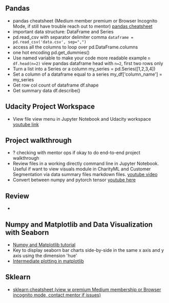 ## Pandas
* pandas cheatsheet (Medium member premium or Browser Incognito Mode, if still have trouble reach out to mentor) [pandas cheatsheet](https://medium.com/@uniqtech/pandas-data-analysis-cheatsheet-ea619fd35b8f)
* important data structure: DataFrame and Series 
* pd.read_csv with separator delimiter comma `dataframe = pd.read_csv('data.csv', sep=",")` 
* access all the columns to loop over pd.DataFrame.columns
* one hot encoding pd.get_dummies()
* Use named variable to make your code more readable example `n` `df.head(n=2)` view pandas dataframe head with `n=2`, first two rows only
* Turn a list into a Series or a column my_series = pd.Series([1,2,3,4])
* Set a column of a dataframe equal to a series my_df['column_name'] = my_series
* Get row col count of dataframe df.shape
* Get summary data df.describe()

## Udacity Project Workspace
* View file view menu in Jupyter Notebook and Udacity workspace [youtube link](https://youtu.be/LhFJ8xPUNWg)

## Project walkthrough
* ? checking with mentor ops if okay to do end-to-end project walkthrough
* Review files in a working directly command line in Jupyter Notebook. Useful if want to view visuals module in CharityML and Customer Segmentation via data summary files markdown files. [youtube video](https://youtu.be/LhFJ8xPUNWg)
* Convert between numpy and pytorch tensor [youtube here](https://youtu.be/-mbFczHtOYA)

## Review
* 

## Numpy and Matplotlib and Data Visualization with Seaborn
* [Numpy and Matplotlib tutorial](http://cs231n.github.io/python-numpy-tutorial/)
* Key to display seaborn bar charts side-by-side in the same x axis and y axis using the dimension 'hue'
* [Intermediate plotting in matplotlib](http://cs231n.github.io/python-numpy-tutorial/) 

## Sklearn
* [sklearn cheatsheet (view w premium Medium membership or Browser incognito mode, contact mentor if issues)](https://medium.com/data-science-bootcamp/scikit-learn-sklearn-cheatsheet-72739349da70)
